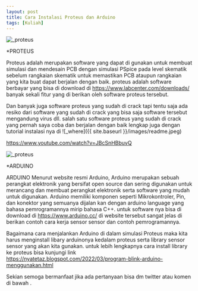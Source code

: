 ```yaml
---
layout: post
title: Cara Instalasi Proteus dan Arduino
tags: [Kuliah]
---
```

![_proteus](https://www.labcenter.com/home/images/30yearsLogo.png)

*PROTEUS

Proteus adalah merupakan software yang dapat di gunakan untuk membuat simulasi dan mendesain PCB dengan simulasi PSpice pada level skematik sebelum rangkaian skematik untuk memastikan PCB ataupun rangkaian yang kita buat dapat berjalan dengan baik. proteus adalah software berbayar yang bisa di download di <a href="https://www.labcenter.com/downloads/"> https://www.labcenter.com/downloads/ </a> banyak sekali fitur yang di berikan oleh software proteus tersebut. 
 
Dan banyak juga software proteus yang sudah di crack tapi tentu saja ada resiko dari software yang sudah di crack yang bisa saja software tersebut mengandung virus dll. salah satu software proteus yang sudah di crack yang pernah saya coba dan berjalan dengan baik lengkap juga dengan tutorial instalasi nya di
![_where]({{ site.baseurl }}/images/readme.jpeg)

<a href="https://www.youtube.com/watch?v=JBcSnHBbuvQ">https://www.youtube.com/watch?v=JBcSnHBbuvQ</a>


![_proteus](https://upload.wikimedia.org/wikipedia/commons/8/87/Arduino_Logo.svg)

*ARDUINO

ARDUINO Menurut website resmi Arduino, Arduino merupakan sebuah perangkat elektronik yang bersifat open source dan sering digunakan untuk merancang dan membuat perangkat elektronik serta software yang mudah untuk digunakan. Arduino memiliki komponen seperti Mikrokontroler, Pin, dan konektor yang semuanya dijalan kan dengan arduino language yang bahasa pemrogramannya mirip bahasa C++. untuk software nya bisa di download di <a href="https://www.arduino.cc/">https://www.arduino.cc/</a> di website tersebut sangat jelas di berikan contoh cara kerja sensor sensor dan contoh pemrogramannya.


Bagaimana cara menjalankan Arduino di dalam simulasi Proteus maka kita harus menginstall libary arduinonya kedalam proteus serta library sensor sensor yang akan kita gunakan. untuk lebih lengkapnya cara install library ke proteus bisa kunjungi link <a href="https://nyatetaz.blogspot.com/2022/03/program-blink-arduino-menggunakan.html">https://nyatetaz.blogspot.com/2022/03/program-blink-arduino-menggunakan.html</a>

Sekian semoga bermanfaat jika ada pertanyaan bisa dm twitter atau komen di bawah . 
